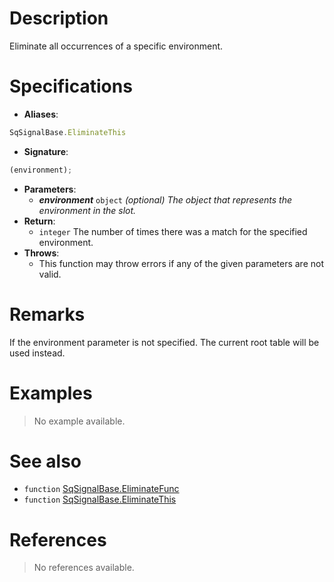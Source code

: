# Description

Eliminate all occurrences of a specific environment.

# Specifications

* **Aliases**:
```js
SqSignalBase.EliminateThis
```
* **Signature**:
```js
(environment);
```
* **Parameters**:
	* **_environment_** `object` *(optional) The object that represents the environment in the slot.*
* **Return**:
	* `integer` The number of times there was a match for the specified environment.
* **Throws**:
	* This function may throw errors if any of the given parameters are not valid.

# Remarks

If the environment parameter is not specified. The current root table will be used instead.

# Examples

> No example available.

# See also

* `function` [SqSignalBase.EliminateFunc](Function.SqSignalBase.Eliminate)
* `function` [SqSignalBase.EliminateThis](Function.SqSignalBase.EliminateThis)

# References

> No references available.
